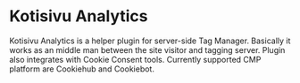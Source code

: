 # Kotisivu Analytics
Kotisivu Analytics is a helper plugin for server-side Tag Manager. Basically it works as an middle man between the site visitor and tagging server. Plugin also integrates with Cookie Consent tools. Currently supported CMP platform are Cookiehub and Cookiebot.
